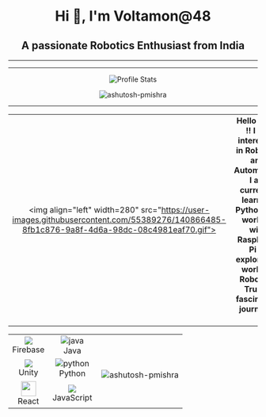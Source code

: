 <h1 align="center">Hi 👋, I'm Voltamon@48</h1>
<h2 align="center">A passionate Robotics Enthusiast from India</h2>
<hr>
<table align="center>
<tr align="center">
<td align="center">

<img align="left" width=280" src="https://user-images.githubusercontent.com/55389276/140866485-8fb1c876-9a8f-4d6a-98dc-08c4981eaf70.gif"></td>
<td align="center">
<strong>Hello there !! I am interested in Robotics and Automation. I am currently learning Python and working with Raspberry Pi to explore the world of Robotics. Truly a fascinating journey !!</strong><br><br>
</td>
</tr>
<hr>
<p align="center">
  <img src="https://github-readme-stats.vercel.app/api?username=Voltamon&show_icons=true&hide_border=false&text_color=641e16&icon_color=145a32&bg_color=eaecee&title_color=ee0bf5" alt="Profile Stats"/><br>
</p>
<p align="center"> <img src="https://komarev.com/ghpvc/?username=Voltamon&label=Profile%20views&color=0e75b6&style=flat" alt="ashutosh-pmishra" /> </p>
<hr>
<table align="center">
    <tr align="center">
             <td  align = "center"><img src="https://img.icons8.com/color/24/000000/firebase.png"/>
             <br>Firebase</td>         
<td  align = "center"><img src="https://i.ibb.co/Z243jtW/java.png" alt="java" border="0"><br>Java</td>
<td rowspan="3"><p><img align="right" src="https://github-readme-stats.vercel.app/api/top-langs?username=Voltamon&show_icons=true&locale=en&layout=compact" alt="ashutosh-pmishra" /></p>
</td> 
</tr>
<tr align="center">
<td  align = "center"><img src="https://img.icons8.com/ios-filled/24/000000/unity.png"/><br>Unity</td>             
<td  align = "center"><img src="https://i.ibb.co/sqwPMvX/python.png" alt="python" border="0"><br>Python</td>
</tr>
<tr align="center">

<td  align = "center"><img src="https://cdn4.iconfinder.com/data/icons/logos-3/600/React.js_logo-512.png" height=30/>
             <br>React</td>             <td  align = "center"><img src="https://img.icons8.com/color/24/000000/javascript.png"/><br>JavaScript</td>
         </tr>
      </table>


<!--- 👋 Hi, I’m @Voltamon
- 👀 I’m interested in Python Coding 
- 🌱 I’m currently learning Data Structures
- 💞️ I’m looking to collaborate on Robotics Projects
- 📫 How to reach me ???
- EMAIL : deswarnavo@gmail.com
- PHONE : 8777250831


Voltamon/Voltamon is a ✨ special ✨ repository because its `README.md` (this file) appears on your GitHub profile.
You can click the Preview link to take a look at your changes.
--->
